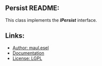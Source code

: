 ## Persist README:
This class implements the ***IPersist*** interface.

## Links:
* [Author: maul.esel](https://github.com/maul-esel)
* [Documentation](http://maul-esel.github.com/COM-Classes/master/Persist)
* [License: LGPL](http://www.gnu.org/licenses/lgpl-2.1.txt)